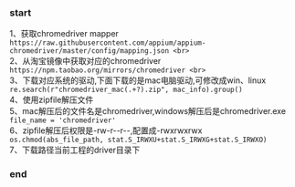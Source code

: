 ### start
1、获取chromedriver mapper <br>
    ```
    https://raw.githubusercontent.com/appium/appium-chromedriver/master/config/mapping.json <br>
    ```
    <br>
2、从淘宝镜像中获取对应的chromedriver <br>
    ```
    https://npm.taobao.org/mirrors/chromedriver <br>
    ```
    <br>
3、下载对应系统的驱动,下面下载的是mac电脑驱动,可修改成win、linux <br>
    ```
    re.search(r"chromedriver_mac(.+?).zip", mac_info).group()
    ```
   <br>
4、使用zipfile解压文件 <br>
5、mac解压后的文件名是chromedriver,windows解压后是chromedriver.exe <br>
    ```
    file_name = 'chromedriver'
    ```
    <br>
6、zipfile解压后权限是-rw-r--r--,配置成-rwxrwxrwx 
    ```
    os.chmod(abs_file_path, stat.S_IRWXU+stat.S_IRWXG+stat.S_IRWXO)
    ```
    <br>
7、下载路径当前工程的driver目录下 <br>
### end


